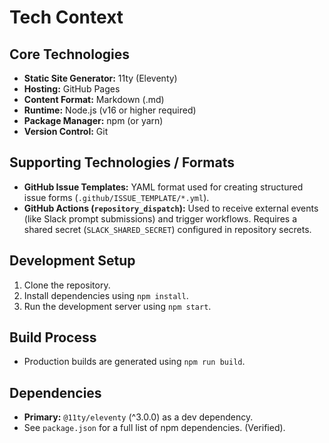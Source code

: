 # Tech Context

## Core Technologies
- **Static Site Generator:** 11ty (Eleventy)
- **Hosting:** GitHub Pages
- **Content Format:** Markdown (.md)
- **Runtime:** Node.js (v16 or higher required)
- **Package Manager:** npm (or yarn)
- **Version Control:** Git

## Supporting Technologies / Formats
- **GitHub Issue Templates:** YAML format used for creating structured issue forms (`.github/ISSUE_TEMPLATE/*.yml`).
- **GitHub Actions (`repository_dispatch`):** Used to receive external events (like Slack prompt submissions) and trigger workflows. Requires a shared secret (`SLACK_SHARED_SECRET`) configured in repository secrets.

## Development Setup
1.  Clone the repository.
2.  Install dependencies using `npm install`.
3.  Run the development server using `npm start`.

## Build Process
- Production builds are generated using `npm run build`.

## Dependencies
- **Primary:** `@11ty/eleventy` (^3.0.0) as a dev dependency.
- See `package.json` for a full list of npm dependencies. (Verified). 